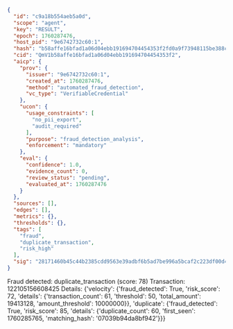 ```json
{
  "id": "c9a18b554aeb5a0d",
  "scope": "agent",
  "key": "RESULT",
  "epoch": 1760287476,
  "host_pid": "9e6742732c60:1",
  "hash": "b58affe16bfad1a06d04ebb191694704454353f2fd0a9f73948115be388c68ea",
  "cid": "QmV1b58affe16bfad1a06d04ebb191694704454353f2",
  "aicp": {
    "prov": {
      "issuer": "9e6742732c60:1",
      "created_at": 1760287476,
      "method": "automated_fraud_detection",
      "vc_type": "VerifiableCredential"
    },
    "ucon": {
      "usage_constraints": [
        "no_pii_export",
        "audit_required"
      ],
      "purpose": "fraud_detection_analysis",
      "enforcement": "mandatory"
    },
    "eval": {
      "confidence": 1.0,
      "evidence_count": 0,
      "review_status": "pending",
      "evaluated_at": 1760287476
    }
  },
  "sources": [],
  "edges": [],
  "metrics": {},
  "thresholds": {},
  "tags": [
    "fraud",
    "duplicate_transaction",
    "risk_high"
  ],
  "sig": "28171460b45c44b2385cdd9563e39adbf6b5ad7be996a5bcaf2c223df00d4093"
}
```

Fraud detected: duplicate_transaction (score: 78)
Transaction: 122105156608425
Details: {'velocity': {'fraud_detected': True, 'risk_score': 72, 'details': {'transaction_count': 61, 'threshold': 50, 'total_amount': 19413128, 'amount_threshold': 10000000}}, 'duplicate': {'fraud_detected': True, 'risk_score': 85, 'details': {'duplicate_count': 60, 'first_seen': 1760285765, 'matching_hash': '07039b94da8bf942'}}}